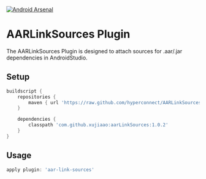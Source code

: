 [![Android Arsenal](https://img.shields.io/badge/Android%20Arsenal-AARLinkSources-brightgreen.svg?style=flat)](https://android-arsenal.com/details/1/1288)

AARLinkSources Plugin
====
The AARLinkSources Plugin is designed to attach sources for .aar/.jar dependencies in AndroidStudio.

Setup
----
~~~groovy
buildscript {
    repositories {
        maven { url 'https://raw.github.com/hyperconnect/AARLinkSources/repository' }
    }

    dependencies {
        classpath 'com.github.xujiaao:aarLinkSources:1.0.2'
    }
}
~~~

Usage
----
~~~groovy
apply plugin: 'aar-link-sources'
~~~



